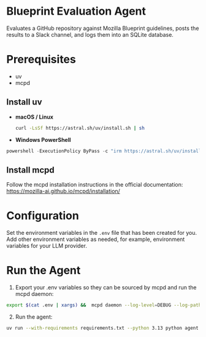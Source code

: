 # Blueprint Evaluation Agent

Evaluates a GitHub repository against Mozilla Blueprint guidelines, posts the results to a Slack channel, and logs them into an SQLite database.

# Prerequisites

- uv
- mcpd

## Install uv

- **macOS / Linux**
    ```bash
    curl -LsSf https://astral.sh/uv/install.sh | sh
    ```
- **Windows PowerShell**
```powershell
powershell -ExecutionPolicy ByPass -c "irm https://astral.sh/uv/install.ps1 | iex"
```

## Install mcpd

Follow the mcpd installation instructions in the official documentation: https://mozilla-ai.github.io/mcpd/installation/

# Configuration

Set the environment variables in the `.env` file that has been created for you. Add other environment variables as needed, for example, environment variables for your LLM provider.

# Run the Agent

1. Export your .env variables so they can be sourced by mcpd and run the mcpd daemon:
```bash
export $(cat .env | xargs) &&  mcpd daemon --log-level=DEBUG --log-path=$(pwd)/mcpd.log --dev --runtime-file secrets.prod.toml
```

2. Run the agent:
```bash
uv run --with-requirements requirements.txt --python 3.13 python agent.py --repo_url "https://github.com/owner/repo"
```
